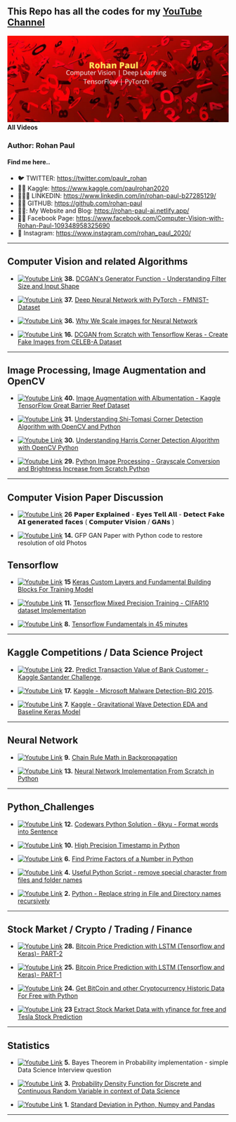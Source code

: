 ## This Repo has all the codes for my [YouTube Channel](https://www.youtube.com/channel/UC0_a8SNpTFkmVv5SLMs1CIA/featured)


[yt_cover]: /assets/Youtube_Cover_3.jpg

[![Youtube Link][yt_cover]](https://www.youtube.com/channel/UC0_a8SNpTFkmVv5SLMs1CIA/videos)  **All Videos**

### Author: Rohan Paul

#### Find me here..

* 🐦 TWITTER: https://twitter.com/paulr_rohan
* ​👨‍🔧​ Kaggle: https://www.kaggle.com/paulrohan2020
* 👨🏻‍💼 LINKEDIN: https://www.linkedin.com/in/rohan-paul-b27285129/
* 👨‍💻 GITHUB: https://github.com/rohan-paul
* 🦾🤖: My Website and Blog: https://rohan-paul-ai.netlify.app/
* 🧑‍🦰 Facebook Page: https://www.facebook.com/Computer-Vision-with-Rohan-Paul-109348958325690
* 📸  Instagram: https://www.instagram.com/rohan_paul_2020/

----------------------------------------------------------

[logo]: https://raw.githubusercontent.com/rohan-paul/MachineLearning-DeepLearning-Code-for-my-Youtube-Channel/master/assets/yt_logo.png


## Computer Vision and related Algorithms

* [![Youtube Link][logo]](https://www.youtube.com/watch?v=cFld9T5xZqo) **38.** [DCGAN's Generator Function - Understanding Filter Size and Input Shape](https://github.com/rohan-paul/MachineLearning-DeepLearning-Code-for-my-YouTube-Channel/blob/master/Computer_Vision/DCGAN_with_Tensorflow_Keras_Celeb_A_Dataset/DCGAN_Generator_Function_Understanding_Filter_Size_and_Input_Shape.ipynb)


* [![Youtube Link][logo]](https://youtu.be/D0MWQ8J8lZc) **37.** [Deep Neural Network with PyTorch - FMNIST-Dataset](https://github.com/rohan-paul/MachineLearning-DeepLearning-Code-for-my-YouTube-Channel/blob/master/Computer_Vision/FMNIST_Deep_Neural_Netork_Base_Pytorch_Model/Deep-Neural-Network-with-PyTorch-FMNIST-Dataset.ipynb)


* [![Youtube Link][logo]](https://youtu.be/CqnvNgr5050) **36.** [Why We Scale images for Neural Network](https://github.com/rohan-paul/MachineLearning-DeepLearning-Code-for-my-YouTube-Channel/blob/master/Computer_Vision/Why_We_Scale_images_for_Neural_Network/Why_We_Scale_images_for_Neural_Network.ipynb)


* [![Youtube Link][logo]](https://youtu.be/csQj1e6Oj38) **16.** [DCGAN from Scratch with Tensorflow Keras - Create Fake Images from CELEB-A Dataset](https://github.com/rohan-paul/MachineLearning-DeepLearning-Code-for-my-YouTube-Channel/blob/master/Computer_Vision/DCGAN_with_Tensorflow_Keras_Celeb_A_Dataset/DCGAN_with_Tensorflow_Keras_Celeb_A_Dataset.ipynb)




----------------------------------

## Image Processing, Image Augmentation and OpenCV


* [![Youtube Link][logo]](https://youtu.be/YLzhTG1ILaY) **40.** [Image Augmentation with Albumentation - Kaggle TensorFlow Great Barrier Reef Dataset](https://github.com/rohan-paul/MachineLearning-DeepLearning-Code-for-my-YouTube-Channel/blob/master/Computer_Vision/40_Image_Augmentation_with_Albumentation_TensorFlow_Great_Barrier_Reef.ipynb)

* [![Youtube Link][logo]](https://youtu.be/DfsC4JNhsPA) **31.** [Understanding Shi-Tomasi Corner Detection Algorithm with OpenCV and Python](https://github.com/rohan-paul/MachineLearning-DeepLearning-Code-for-my-YouTube-Channel/blob/master/OpenCV_Image_Processing/Shi-Tomasi-Corner-Detection/ShiTomasiCornerDetection_GoodFeaturesToTrack.ipynb)

* [![Youtube Link][logo]](https://youtu.be/dybSaVseFoM) **30.** [Understanding Harris Corner Detection Algorithm with OpenCV Python](https://github.com/rohan-paul/MachineLearning-DeepLearning-Code-for-my-YouTube-Channel/blob/master/OpenCV_Image_Processing/Harris_Corner_Detection/Harris_Corner_Detection.ipynb)

* [![Youtube Link][logo]](https://youtu.be/I8kwtcVSEDk) **29.** [Python Image Processing - Grayscale Conversion and Brightness Increase from Scratch Python](https://github.com/rohan-paul/MachineLearning-DeepLearning-Code-for-my-YouTube-Channel/blob/master/OpenCV_Image_Processing/GrayScale_Brightness/GrayScale_Brightness.ipynb)

----------------------------------


## Computer Vision Paper Discussion


* [![Youtube Link][logo]](https://youtu.be/clkFRyecQFw?list=PLxqBkZuBynVRRf6STJ4A2Rrd-qo6oMleO) **26** 𝗣𝗮𝗽𝗲𝗿 𝗘𝘅𝗽𝗹𝗮𝗶𝗻𝗲𝗱 - 𝗘𝘆𝗲𝘀 𝗧𝗲𝗹𝗹 𝗔𝗹𝗹 - 𝗗𝗲𝘁𝗲𝗰𝘁 𝗙𝗮𝗸𝗲 𝗔𝗜 𝗴𝗲𝗻𝗲𝗿𝗮𝘁𝗲𝗱 𝗳𝗮𝗰𝗲𝘀 ( 𝗖𝗼𝗺𝗽𝘂𝘁𝗲𝗿 𝗩𝗶𝘀𝗶𝗼𝗻 / 𝗚𝗔𝗡𝘀 )

* [![Youtube Link][logo]](https://youtu.be/d9ggCKl7sNQ) **14.** GFP GAN Paper with Python code to restore resolution of old Photos



## Tensorflow

* [![Youtube Link][logo]](https://youtu.be/DNjqRL4NYTU?list=PLxqBkZuBynVQLW_TF7iIUKsWVCG-hCQFz) **15** [Keras Custom Layers and Fundamental Building Blocks For Training Model](https://github.com/rohan-paul/MachineLearning-DeepLearning-Code-for-my-YouTube-Channel/blob/master/TensorFlow/Keras_Custom_Layers_Building_Blocks/Keras_Custom_Layers_Building_Blocks.ipynb)

* [![Youtube Link][logo]](https://youtu.be/Kvy65eGF2Bs) **11.** [Tensorflow Mixed Precision Training - CIFAR10 dataset Implementation](https://github.com/rohan-paul/MachineLearning-DeepLearning-Code-for-my-YouTube-Channel/blob/master/TensorFlow/mixed-precision_training/mixed-precision_training.py)

* [![Youtube Link][logo]](https://youtu.be/UNfxShN6vp4) **8.** [Tensorflow Fundamentals in 45 minutes](https://github.com/rohan-paul/MachineLearning-DeepLearning-Code-for-my-Youtube-Channel/blob/master/TensorFlow/TF_Fundaments_YT/Fundamentals_TF_v1_YT.ipynb)



----------------------------------------------------------

## Kaggle Competitions / Data Science Project


* [![Youtube Link][logo]](https://bit.ly/2Z2PUXl) **22.** [Predict Transaction Value of Bank Customer - Kaggle Santander Challenge](https://github.com/rohan-paul/MachineLearning-DeepLearning-Code-for-my-YouTube-Channel/blob/master/Kaggle_Competition/Santander-Kg-Value-Prediction-Challenge/NoteBooks/Santender_v3.ipynb).

* [![Youtube Link][logo]](https://youtu.be/QI0qjDfMtAw) **17.** [Kaggle - Microsoft Malware Detection-BIG 2015](https://github.com/rohan-paul/MachineLearning-DeepLearning-Code-for-my-YouTube-Channel/blob/master/Kaggle_Competition/Microsoft_Malware_Classification_BIG_2015/Microsoft_Malware_BIG_2015_Kaggle.ipynb).


* [![Youtube Link][logo]](https://youtu.be/UeI4-kyuAwI) **7.** [Kaggle - Gravitational Wave Detection EDA and Baseline Keras Model](https://github.com/rohan-paul/MachineLearning-DeepLearning-Code-for-my-Youtube-Channel/blob/master/Kaggle_Competition/Gravitational_Waves/EDA_CQT_Keras_Baseline.ipynb)


----------------------------------------------------------


## Neural Network
* [![Youtube Link][logo]](https://youtu.be/arm9wLAk44A) **9.** [Chain Rule Math in Backpropagation](https://rohan-paul-ai.netlify.app/blog/post/neural-networkimplementing-backpropagation-using-the-chain-rule)


* [![Youtube Link][logo]](https://youtu.be/QQkrIlISzP0) **13.** [Neural Network Implementation From Scratch in Python](https://github.com/rohan-paul/MachineLearning-DeepLearning-Code-for-my-YouTube-Channel/blob/master/Neural_Network/Neural_Network_Forward_and_Back_Propagation_Implementation_From_Scratch_Sept_2021/neural_network_from_scratch.py)

----------------------------------------------------------

## Python_Challenges

* [![Youtube Link][logo]](https://youtu.be/41scxhCAs08) **12.** [Codewars Python Solution - 6kyu - Format words into Sentence](https://github.com/rohan-paul/MachineLearning-DeepLearning-Code-for-my-Youtube-Channel/blob/master/Python_Challenges/Codewar-solutions/6kyu/format_words_into_a_sentence.py)

* [![Youtube Link][logo]](https://youtu.be/dO0g081YOxw) **10.** [High Precision Timestamp in Python](https://github.com/rohan-paul/MachineLearning-DeepLearning-Code-for-my-Youtube-Channel/blob/master/Python_Challenges/Python_Best_Practices/high-precision-clock-in-python.py)


* [![Youtube Link][logo]](https://youtu.be/ys2-9rMLesc) **6.** [Find Prime Factors of a Number in Python](https://github.com/rohan-paul/MachineLearning-DeepLearning-Code-for-my-Youtube-Channel/tree/master/Python_Challenges/Prime-Numbers)

* [![Youtube Link][logo]](https://youtu.be/XI1FA1dehxk) **4.** [Useful Python Script - remove special character from files and folder names](https://github.com/rohan-paul/MachineLearning-DeepLearning-Code-for-my-Youtube-Channel/blob/master/Python_Challenges/File_System/remove-special-character-with-isalpha.py)

* [![Youtube Link][logo]](https://youtu.be/W2afuQ1-cNs) **2.** [Python - Replace string in File and Directory names recursively](https://github.com/rohan-paul/MachineLearning-DeepLearning-Code-for-my-Youtube-Channel/blob/master/Python_Challenges/File_System/Python-Replace-String-in-File-Directory/python-Replace-String-in-File-Directory-Recursively.py)


----------------------------------------------------------

## Stock Market / Crypto / Trading / Finance

* [![Youtube Link][logo]](https://youtu.be/r2Ee1HGs41I) **28.** [Bitcoin Price Prediction with LSTM (Tensorflow and Keras)- PART-2](https://github.com/rohan-paul/MachineLearning-DeepLearning-Code-for-my-YouTube-Channel/blob/master/Finance_Stock_Crypto_Trading/Bitcoin_Price_Prediction_with_LSTM.ipynb)


* [![Youtube Link][logo]](https://youtu.be/blOLAVz9UhQ) **25.** [Bitcoin Price Prediction with LSTM (Tensorflow and Keras)- PART-1](https://github.com/rohan-paul/MachineLearning-DeepLearning-Code-for-my-YouTube-Channel/blob/master/Finance_Stock_Crypto_Trading/Bitcoin_Price_Prediction_with_LSTM.ipynb)

* [![Youtube Link][logo]](https://bit.ly/3mwv2kJ) **24.** [Get BitCoin and other Cryptocurrency Historic Data For Free with Python](https://github.com/rohan-paul/MachineLearning-DeepLearning-Code-for-my-YouTube-Channel/blob/master/Finance_Stock_Crypto_Trading/Historic_Crypto.ipynb)


* [![Youtube Link][logo]](https://youtu.be/_3rIOGR-jh0?list=PLxqBkZuBynVR0Tw4dRwhpBcVBwePdLv8y) **23** [Extract Stock Market Data with yfinance for free and Tesla Stock Prediction](https://github.com/rohan-paul/MachineLearning-DeepLearning-Code-for-my-YouTube-Channel/blob/master/Finance_Stock_Crypto_Trading/yfinance_stock_data_pulling_TESLA_price_prediction_with_Time_Series.ipynb)


----------------------------------------------------------

## Statistics

* [![Youtube Link][logo]](https://youtu.be/vQ3Bpgeo7Ik) **5.** Bayes Theorem in Probability implementation - simple Data Science Interview question

* [![Youtube Link][logo]](https://youtu.be/s1pgr_XHCkM) **3.** [Probability Density Function for Discrete and Continuous Random Variable in context of Data Science](https://github.com/rohan-paul/MachineLearning-DeepLearning-Code-for-my-Youtube-Channel/blob/master/Statistics/Discrete-vs-Continuous-Prob-Distributions/continuous-random_variable-pdf-interpretation.ipynb)


* [![Youtube Link][logo]](https://youtu.be/w2WrskWX60o) **1.** [Standard Deviation in Python, Numpy and Pandas](https://github.com/rohan-paul/MachineLearning-DeepLearning-Code-for-my-Youtube-Channel/tree/master/Statistics/Standard-Deviation)

----------------------------------------------------------